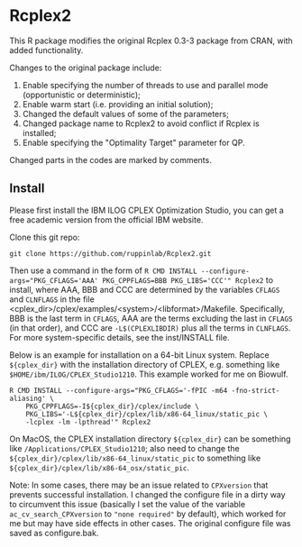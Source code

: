 # Rcplex2

This R package modifies the original Rcplex 0.3-3 package from CRAN, with added functionality.

Changes to the original package include:
  1. Enable specifying the number of threads to use and parallel mode (opportunistic or deterministic);
  2. Enable warm start (i.e. providing an initial solution);
  3. Changed the default values of some of the parameters;
  4. Changed package name to Rcplex2 to avoid conflict if Rcplex is installed;
  5. Enable specifying the "Optimality Target" parameter for QP.

Changed parts in the codes are marked by comments.


## Install

Please first install the IBM ILOG CPLEX Optimization Studio, you can get a free academic version from the official IBM website.

Clone this git repo:
```
git clone https://github.com/ruppinlab/Rcplex2.git
```

Then use a command in the form of `R CMD INSTALL --configure-args="PKG_CFLAGS='AAA' PKG_CPPFLAGS=BBB PKG_LIBS='CCC'" Rcplex2` to install, where AAA, BBB and CCC are determined by the variables `CFLAGS` and `CLNFLAGS` in the file \<cplex_dir\>/cplex/examples/\<system\>/\<libformat\>/Makefile. Specifically, BBB is the last term in `CFLAGS`, AAA are the terms excluding the last in `CFLAGS` (in that order), and CCC are `-L$(CPLEXLIBDIR)` plus all the terms in `CLNFLAGS`. For more system-specific details, see the inst/INSTALL file.

Below is an example for installation on a 64-bit Linux system. Replace `${cplex_dir}` with the installation directory of CPLEX, e.g. something like `$HOME/ibm/ILOG/CPLEX_Studio1210`. This example worked for me on Biowulf.

```
R CMD INSTALL --configure-args="PKG_CFLAGS='-fPIC -m64 -fno-strict-aliasing' \
    PKG_CPPFLAGS=-I${cplex_dir}/cplex/include \
    PKG_LIBS='-L${cplex_dir}/cplex/lib/x86-64_linux/static_pic \
    -lcplex -lm -lpthread'" Rcplex2
```

On MacOS, the CPLEX installation directory `${cplex_dir}` can be something like `/Applications/CPLEX_Studio1210`; also need to change the `${cplex_dir}/cplex/lib/x86-64_linux/static_pic` to something like `${cplex_dir}/cplex/lib/x86-64_osx/static_pic`.

Note: In some cases, there may be an issue related to `CPXversion` that prevents successful installation. I changed the configure file in a dirty way to circumvent this issue (basically I set the value of the variable `ac_cv_search_CPXversion` to `"none required"` by default), which worked for me but may have side effects in other cases. The original configure file was saved as configure.bak.
